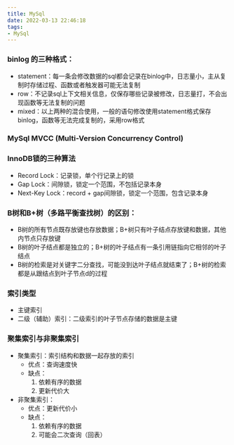```yaml
---
title: MySql
date: 2022-03-13 22:46:18
tags:
- MySql
---
```


### binlog 的三种格式：

- statement：每一条会修改数据的sql都会记录在binlog中，日志量小，主从复制时存储过程、函数或者触发器可能无法复制
- row：不记录sql上下文相关信息，仅保存哪些记录被修改，日志量打，不会出现函数等无法复制的问题
- mixed：以上两种的混合使用，一般的语句修改使用statement格式保存binlog，函数等无法完成复制的，采用row格式

### MySql MVCC (Multi-Version Concurrency Control)

### InnoDB锁的三种算法

- Record Lock：记录锁，单个行记录上的锁
- Gap Lock：间隙锁，锁定一个范围，不包括记录本身
- Next-Key Lock：record + gap间隙锁，锁定一个范围，包含记录本身

### B树和B+树（多路平衡查找树）的区别：

- B树的所有节点既存放键也存放数据；B+树只有叶子结点存放键和数据，其他内节点只存放键
- B树的叶子结点都是独立的；B+树的叶子结点有一条引用链指向它相邻的叶子结点
- B树的检索是对关键字二分查找，可能没到达叶子结点就结束了；B+树的检索都是从跟结点到叶子节点d的过程

### 索引类型

- 主键索引
- 二级（辅助）索引：二级索引的叶子节点存储的数据是主键

### 聚集索引与非聚集索引

- 聚集索引：索引结构和数据一起存放的索引
    - 优点：查询速度快
    - 缺点：
        1. 依赖有序的数据
        2. 更新代价大
- 非聚集索引：
    - 优点：更新代价小
    - 缺点：
        1. 依赖有序的数据
        2. 可能会二次查询（回表）

